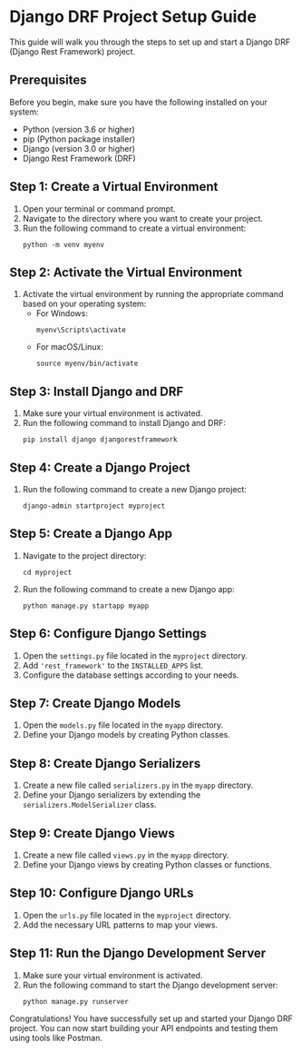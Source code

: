 # Django DRF Project Setup Guide

This guide will walk you through the steps to set up and start a Django DRF (Django Rest Framework) project.

## Prerequisites
Before you begin, make sure you have the following installed on your system:
- Python (version 3.6 or higher)
- pip (Python package installer)
- Django (version 3.0 or higher)
- Django Rest Framework (DRF)

## Step 1: Create a Virtual Environment
1. Open your terminal or command prompt.
2. Navigate to the directory where you want to create your project.
3. Run the following command to create a virtual environment:
    ```
    python -m venv myenv
    ```

## Step 2: Activate the Virtual Environment
1. Activate the virtual environment by running the appropriate command based on your operating system:
    - For Windows:
      ```
      myenv\Scripts\activate
      ```
    - For macOS/Linux:
      ```
      source myenv/bin/activate
      ```

## Step 3: Install Django and DRF
1. Make sure your virtual environment is activated.
2. Run the following command to install Django and DRF:
    ```
    pip install django djangorestframework
    ```

## Step 4: Create a Django Project
1. Run the following command to create a new Django project:
    ```
    django-admin startproject myproject
    ```

## Step 5: Create a Django App
1. Navigate to the project directory:
    ```
    cd myproject
    ```
2. Run the following command to create a new Django app:
    ```
    python manage.py startapp myapp
    ```

## Step 6: Configure Django Settings
1. Open the `settings.py` file located in the `myproject` directory.
2. Add `'rest_framework'` to the `INSTALLED_APPS` list.
3. Configure the database settings according to your needs.

## Step 7: Create Django Models
1. Open the `models.py` file located in the `myapp` directory.
2. Define your Django models by creating Python classes.

## Step 8: Create Django Serializers
1. Create a new file called `serializers.py` in the `myapp` directory.
2. Define your Django serializers by extending the `serializers.ModelSerializer` class.

## Step 9: Create Django Views
1. Create a new file called `views.py` in the `myapp` directory.
2. Define your Django views by creating Python classes or functions.

## Step 10: Configure Django URLs
1. Open the `urls.py` file located in the `myproject` directory.
2. Add the necessary URL patterns to map your views.

## Step 11: Run the Django Development Server
1. Make sure your virtual environment is activated.
2. Run the following command to start the Django development server:
    ```
    python manage.py runserver
    ```

Congratulations! You have successfully set up and started your Django DRF project. You can now start building your API endpoints and testing them using tools like Postman.
